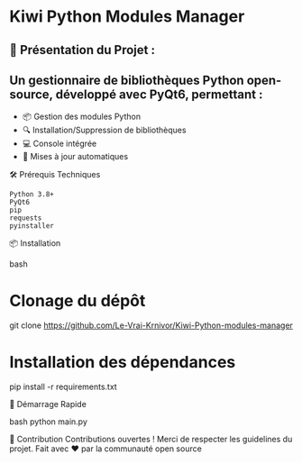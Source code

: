# Kiwi Python Modules Manager
## 🌟 Présentation du Projet :
## Un gestionnaire de bibliothèques Python open-source, développé avec PyQt6, permettant :

-   📦 Gestion des modules Python
-   🔍 Installation/Suppression de bibliothèques
-   💻 Console intégrée
-   🔄 Mises à jour automatiques

🛠️ Prérequis Techniques

    Python 3.8+
    PyQt6
    pip
    requests
    pyinstaller

📦 Installation

bash
# Clonage du dépôt
git clone https://github.com/Le-Vrai-Krnivor/Kiwi-Python-modules-manager

# Installation des dépendances
pip install -r requirements.txt

🚀 Démarrage Rapide

bash
python main.py

🤝 Contribution
Contributions ouvertes ! Merci de respecter les guidelines du projet. Fait avec ❤️ par la communauté open source